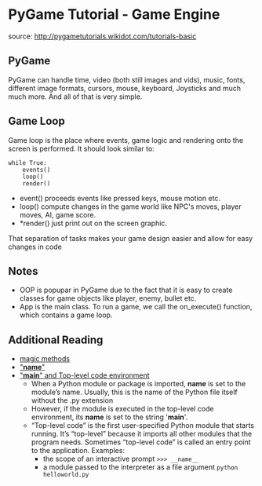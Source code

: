 # PyGame Tutorial - Game Engine
source: http://pygametutorials.wikidot.com/tutorials-basic

## PyGame
PyGame can handle time, video (both still images and vids), music, fonts, different image formats, cursors, mouse, keyboard, Joysticks and much much more. And all of that is very simple.

## Game Loop
Game loop is the place where events, game logic and rendering onto the screen is performed.
It should look similar to:

```
while True:
	events()
	loop()
	render()
```

* event() proceeds events like pressed keys, mouse motion etc.
* loop() compute changes in the game world like NPC's moves, player moves, AI, game score. 
* *render() just print out on the screen graphic. 

That separation of tasks makes your game design easier and allow for easy changes in code

## Notes
* OOP is popupar in PyGame due to the fact that it is easy to create classes for game objects like player, enemy, bullet etc.
* App is the main class. To run a game, we call the on_execute() function, which contains a game loop.

## Additional Reading
* [magic methods](https://rszalski.github.io/magicmethods/#:~:text=What%20are%20magic%20methods%3F,as%20they%20need%20to%20be.)
* ["__name__"](https://towardsdatascience.com/python-main-b729fab7a8c3#:~:text=Before%20executing%20a%20program%2C%20the,__name__%20will%20vary.)
* ["__main__" and Top-level code environment](https://docs.python.org/3/library/__main__.html#:~:text=__main__%20is%20the,entry%20point%20to%20the%20application.)
	* When a Python module or package is imported, __name__ is set to the module’s name. Usually, this is the name of the Python file itself without the .py extension
	* However, if the module is executed in the top-level code environment, its __name__ is set to the string '__main__'.
	* “Top-level code” is the first user-specified Python module that starts running. It’s “top-level” because it imports all other modules that the program needs. Sometimes “top-level code” is called an entry point to the application. Examples:
		*  the scope of an interactive prompt ```>>> __name__```
		* a module passed to the interpreter as a file argument ```python helloworld.py```